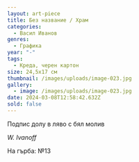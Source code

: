 ```yaml
---
layout: art-piece
title: Без название / Храм
categories:
  - Васил Иванов
genres:
  - Графика
year: "-"
tags:
  - Креда, черен картон
size: 24,5х17 см
thumbnail: /images/uploads/image-023.jpg
gallery:
  - image: /images/uploads/image-023.jpg
date: 2024-03-08T12:58:42.632Z
sold: false
---
```

Подпис долу в ляво с бял молив

*W. Ivanoff*

На гърба: №13
